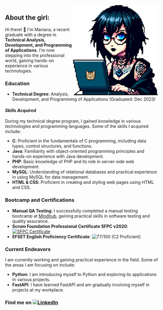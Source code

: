 <img align="right" alt="Me" src="https://raw.githubusercontent.com/MarianaSardo/MarianaSardo/main/portrait-ms.png" />

## About the girl:

Hi there! 👋 I'm Mariana, a recent graduate with a degree in **Technical Analysis, Development, and Programming of Applications**. I'm now stepping into the professional world, gaining hands-on experience in various technologies.

### Education

- **Technical Degree**: Analysis, Development, and Programming of Applications (Graduated: Dec 2023)

#### *Skills Acquired*

During my technical degree program, I gained knowledge in various technologies and programming languages. Some of the skills I acquired include:

- **C**: Proficient in the fundamentals of C programming, including data types, control structures, and functions.
- **Java**: Familiarity with object-oriented programming principles and hands-on experience with Java development.
- **PHP**: Basic knowledge of PHP and its role in server-side web development.
- **MySQL**: Understanding of relational databases and practical experience in using MySQL for data management.
- **HTML & CSS**: Proficient in creating and styling web pages using HTML and CSS.

### Bootcamp and Certifications

- **Manual QA Testing**: I successfully completed a manual testing bootcamp at [Mindhub](https://www.credly.com/badges/50df416d-2910-463a-9d89-dc4169692af6/linked_in_profile), gaining practical skills in software testing and quality assurance.
- **Scrum Foundation Professional Certificate SFPC v2020**: [![SFPC Certificate]()](https://media.licdn.com/dms/image/D4D22AQFC6dcbUJxvaQ/feedshare-shrink_800/0/1686611951990?e=1694044800&v=beta&t=PCssWXaXy_OY1HVsU0MBVS14Xyy0qqUoJE06hJAT4VE)
- **EFSET English Proficiency Certificate**: ![77/100 (C2 Proficient)]([URL_DEL_CERTIFICADO_EFSET](https://efset.org/cert/ggpjxw)) 

### Current Endeavors

I am currently working and gaining practical experience in the field. Some of the areas I am focusing on include:

- **Python**: I am introducing myself to Python and exploring its applications in various projects.
- **FastAPI**: I have learned FastAPI and am gradually involving myself in projects at my workplace.

### Find me on [![LinkedIn](https://img.shields.io/badge/LinkedIn-Connect-pink?logo=linkedin&style=flat-square&link=https://www.linkedin.com/in/marianasardo/)](https://www.linkedin.com/in/marianasardo/)
